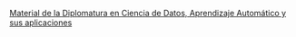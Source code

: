 [Material de la Diplomatura en Ciencia de Datos, Aprendizaje Automático y sus aplicaciones](https://diplodatos.famaf.unc.edu.ar/)

